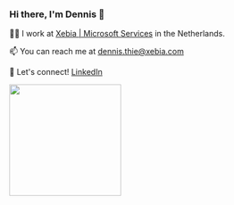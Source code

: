 ### Hi there, I'm Dennis 👋

:man_office_worker: I work at [Xebia | Microsoft Services](https://xebia.com/digital-transformation/microsoft-solutions/) in the Netherlands.

📫 You can reach me at dennis.thie@xebia.com

:handshake: Let's connect! [LinkedIn](https://linkedin.com/in/dennisthie)

<img src="https://images.credly.com/size/680x680/images/024d0122-724d-4c5a-bd83-cfe3c4b7a073/image.png" width=200px>
